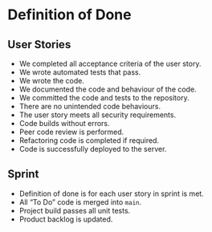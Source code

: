 # Definition of Done

## User Stories

- We completed all acceptance criteria of the user story.
- We wrote automated tests that pass.
- We wrote the code.
- We documented the code and behaviour of the code.
- We committed the code and tests to the repository.
- There are no unintended code behaviours.
- The user story meets all security requirements.
- Code builds without errors.
- Peer code review is performed.
- Refactoring code is completed if required.
- Code is successfully deployed to the server.

## Sprint

- Definition of done is for each user story in sprint is met.
- All “To Do” code is merged into `main`.
- Project build passes all unit tests.
- Product backlog is updated.
